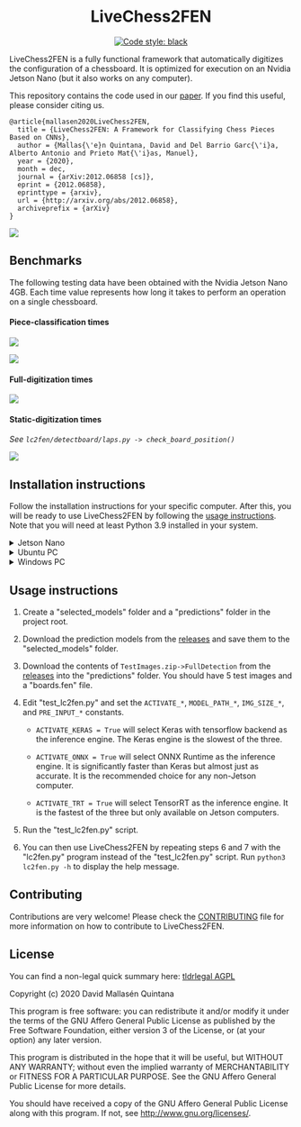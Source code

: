 <h1 align="center">LiveChess2FEN</h1>

<p align="center">
<a href="https://github.com/psf/black">
<img alt="Code style: black" 
src="https://img.shields.io/badge/code%20style-black-000000.svg">
</a>
</p>

LiveChess2FEN is a fully functional framework that automatically digitizes the
configuration of a chessboard. It is optimized for execution on an Nvidia
Jetson Nano (but it also works on any computer).

This repository contains the code used in our
[paper](https://arxiv.org/abs/2012.06858). If you find this useful, please
consider citing us.

~~~
@article{mallasen2020LiveChess2FEN,
  title = {LiveChess2FEN: A Framework for Classifying Chess Pieces Based on CNNs},
  author = {Mallas{\'e}n Quintana, David and Del Barrio Garc{\'i}a, Alberto Antonio and Prieto Mat{\'i}as, Manuel},
  year = {2020},
  month = dec,
  journal = {arXiv:2012.06858 [cs]},
  eprint = {2012.06858},
  eprinttype = {arxiv},
  url = {http://arxiv.org/abs/2012.06858},
  archiveprefix = {arXiv}
}
~~~

![](docs/complete_method.png)

## Benchmarks

The following testing data have been obtained with the Nvidia Jetson
Nano 4GB. Each time value represents how long it takes to perform an
operation on a single chessboard.

#### Piece-classification times

![](docs/runtime_vs_accuracy_wfront.png)

![](docs/piece_classification_times.png)

#### Full-digitization times

![](docs/full_digitization_times_summary.png)

#### Static-digitization times

_See `lc2fen/detectboard/laps.py -> check_board_position()`_

![](docs/static_digitization_times_summary.png)

## Installation instructions

Follow the installation instructions for your specific computer.
After this, you will be ready to use LiveChess2FEN by following 
the [usage instructions](#usage-instructions). Note that you will
need at least Python 3.9 installed in your system.

<details><summary>Jetson Nano</summary><p>

Instructions for JetPack 4.6 are presented below. If you run into any problems,
see the [Troubleshooting](#troubleshooting) section. You can find a list of the python packages required in the `requirements.txt` file.

1. Install [tensorflow for Jetson Nano](https://forums.developer.nvidia.com/t/official-tensorflow-for-jetson-nano/71770):

    ~~~
    sudo apt-get update
    sudo apt-get install -y python3-pip pkg-config
    sudo apt-get install -y libhdf5-serial-dev hdf5-tools libhdf5-dev zlib1g-dev zip libjpeg8-dev liblapack-dev libblas-dev gfortran
    sudo ln -s /usr/include/locale.h /usr/include/xlocale.h
    sudo pip3 install --verbose 'protobuf<4' 'Cython<3'
    sudo wget --no-check-certificate https://developer.download.nvidia.com/compute/redist/jp/v461/tensorflow/tensorflow-2.7.0+nv22.1-cp36-cp36m-linux_aarch64.whl
    sudo pip3 install --verbose tensorflow-2.7.0+nv22.1-cp36-cp36m-linux_aarch64.whl
    ~~~
        
2. Install ONNX Runtime

    Download the .whl file from [here](https://nvidia.box.com/s/bfs688apyvor4eo8sf3y1oqtnarwafww) and run

    ~~~
    sudo pip3 install onnxruntime_gpu-1.8.0-cp36-cp36m-linux_aarch64.whl
    ~~~

3. Install OpenCV 4.5 with CUDA enabled. To do so, download and execute
[this script](https://github.com/AastaNV/JEP/blob/b5209e3edfad0f3f6b33e0cbc7e15ca3a49701cf/script/install_opencv4.5.0_Jetson.sh). Warning: this process will take some time and
you may need to increase the swap space with `jtop`.

4. If you plan on [converting ONNX models to TensorRT](https://docs.nvidia.com/deeplearning/tensorrt/quick-start-guide/index.html#convert-onnx-engine), add the following lines
to the `.bashrc` file to access `trtexec`:

    ~~~
    export PATH=$PATH:/usr/src/tensorrt/bin
    ~~~

    Then, you can run `trtexec --onnx=model.onnx --saveEngine=model.trt` to convert an ONNX model to a TensorRT engine.

5. Install the rest of the required packages:

    ~~~
    sudo pip3 install -r requirements.txt
    ~~~


### Utilities

- You can also install [jtop](https://github.com/rbonghi/jetson_stats) to
monitor the usage of the Jetson Nano. To install, run

    ~~~
    sudo pip3 install -U jetson-stats
    ~~~

    and reboot the Jetson Nano. You can execute it by running `jtop`.

### Troubleshooting

- To upgrade CMake, download
[CMake 3.14.7](https://cmake.org/files/v3.14/cmake-3.14.7.tar.gz) and run
    
    ~~~
    tar -zxvf cmake-3.14.7.tar.gz
    cd cmake-3.14.7
    sudo apt-get install libcurl4-openssl-dev
    sudo ./bootstrap
    sudo make
    sudo make install
    cmake --version
    ~~~

- To install [protobuf](https://github.com/protocolbuffers/protobuf/blob/master/src/README.md) download [protobuf 3.17.3](https://github.com/protocolbuffers/protobuf/releases/download/v3.17.3/protobuf-cpp-3.17.3.tar.gz) and run
    ~~~
    tar -zxvf protobuf-cpp-3.17.3.tar.gz
    cd protobuf-3.17.3
    ./configure
    make
    sudo make install
    sudo ldconfig
    ~~~

- If you get the error `ImportError: /usr/lib/aarch64-linux-gnu/libgomp.so.1: cannot allocate memory in static TLS block`, run

    ~~~
    export LD_PRELOAD=/usr/lib/aarch64-linux-gnu/libgomp.so.1
    ~~~

    In order to permanently fix the error, add that line to the end of your
    `~/.bashrc` file.

- If you get the error `Illegal instruction (core dumped)`, run

    ~~~
    export OPENBLAS_CORETYPE=ARMV8
    ~~~

    In order to permanently fix the error, add that line to the end of your
    `~/.bashrc` file.

- If you get the
error `error: command 'aarch64-linux-gnu-gcc' failed with exit status 1`, run

    ~~~
    sudo apt-get install python3-dev
    ~~~

- If you cannot install `pycuda` because it doesn't find `cuda.h`, run

    ~~~
    export CPATH=$CPATH:/usr/local/cuda-10.2/targets/aarch64-linux/include
    export LIBRARY_PATH=$LIBRARY_PATH:/usr/local/cuda-10.2/targets/aarch64-linux/lib
    ~~~

    In order to permanently fix the error, add those lines to the end of your
    `~/.bashrc` file.

- In any case, if you find that there is a library missing, you can try to install
it using pip or google how to install it on the Jetson Nano.

</p></details>

<details><summary>Ubuntu PC</summary><p>

Installation instructions for Ubuntu (22.04) are presented below. Other Linux distributions should be similar.

1. First clone the repository and `cd` into it:
    ~~~
    git clone https://github.com/davidmallasen/LiveChess2FEN.git
    cd LiveChess2FEN
    ~~~

2. Create a python virtual environment, activate it and upgrade pip:
    ~~~
    python -m venv venv
    source venv/bin/activate
    pip install --upgrade pip
    ~~~
    You will have to activate the virtual environment every time you want to use LiveChess2FEN.

3. Install the required python packages:
    ~~~
    pip install -r requirements_pc.txt
    ~~~
    This should include the following packages:
    - NumPy
    - OpenCV4
    - Matplotlib
    - Scikit-learn
    - Pillow
    - Pyclipper
    - Tqdm
    
    Also, depending on the inference engine you want to use, install the following dependencies:
    - Keras with tensorflow backend.
    - ONNX Runtime.
    - (Optional) TensorRT and PyCUDA.

</p></details>

<details><summary>Windows PC</summary><p>

Installation instructions for a Windows computer are presented below. 

1. First, install Python 3.10 from Microsoft Store. It is important NOT to
install Python 3.11 instead as
it would create dependency (`numpy`) issues when we later install `onnxruntime` and `tensorflow==2.12.0`.

2. Then make sure your pip is up to date by running the following command in
Windows PowerShell:

    `pip install --upgrade pip`

3. If you see any warning about some directory not on PATH, follow [this](https://stackoverflow.com/questions/49966547/pip-10-0-1-warning-consider-adding-this-directory-to-path-or/51165784#51165784)
and restart the computer to resolve it.

4. In order to successfully install `tensorflow`, you need to first [enable
long paths](https://learn.microsoft.com/en-us/windows/win32/fileio/maximum-file-path-limitation?tabs=powershell#enable-long-paths-in-windows-10-version-1607-and-later). To do
so, open another PowerShell as administrator and run the following command:

    `New-ItemProperty -Path "HKLM:\SYSTEM\CurrentControlSet\Control\FileSystem" -Name "LongPathsEnabled" -Value 1 -PropertyType DWORD -Force`

5. Now you can install all the relevant packages by running the following
commands in Windows PowerShell:

    ```
    pip install numpy
    pip install opencv-python
    pip install chess
    pip install tensorflow==2.12.0
    pip install onnxruntime
    pip install matplotlib
    pip install pyclipper
    pip install scikit-learn
    pip install tqdm
    pip install pandas
    pip install onnx
    pip install tf2onnx
    pip install pytest
    ```

    Note: the above commands would install all the latest-possible versions of
    the required packages (it was found that there might not be any
    restrictions on the versions of non`tensorflow` packages). Alternatively, you could use the
    "requirements_pc.txt" file (`pip install -r requirements_pc.txt`) to
    install the specific versions that have been
    tested to be 100% working.

6. Finally, in order to successfully import `tensorflow`, you also need to
install a Microsoft Visual C++ Redistributable package from
[here](https://learn.microsoft.com/en-us/cpp/windows/latest-supported-vc-redist?view=msvc-170).
If you are using Windows 11 ([Windows 11 only has the 64-bit version](https://www.intowindows.com/where-can-i-download-windows-11-32-bit-iso/)), you can simply download and install
[this](https://aka.ms/vs/17/release/vc_redist.x64.exe).

</p></details>

## Usage instructions

1. Create a "selected_models" folder and a "predictions" folder in the project
root.

2. Download the prediction models from the 
 [releases](https://github.com/davidmallasen/LiveChess2FEN/releases)
 and save them to the "selected_models" folder.
 
3. Download the contents of `TestImages.zip->FullDetection` from the
[releases](https://github.com/davidmallasen/LiveChess2FEN/releases) into the
"predictions" folder. You should have 5 test images and a "boards.fen" file.

4. Edit "test_lc2fen.py" and set the `ACTIVATE_*`, `MODEL_PATH_*`,
 `IMG_SIZE_*`, and `PRE_INPUT_*` constants.

   - `ACTIVATE_KERAS = True` will select Keras with tensorflow backend as the
   inference engine. The Keras engine is the slowest of the three.

   - `ACTIVATE_ONNX = True` will select ONNX Runtime as the inference engine.
   It is significantly faster than Keras but almost just as accurate. It is the
   recommended choice for any non-Jetson computer.
   
   - `ACTIVATE_TRT = True` will select TensorRT as the inference engine. It is
   the fastest of the three but only available on Jetson computers.

5. Run the "test_lc2fen.py" script.

6. You can then use LiveChess2FEN by repeating steps 6 and 7 with the
"lc2fen.py" program instead of the "test_lc2fen.py" script. Run
`python3 lc2fen.py -h` to display the help message.

## Contributing

Contributions are very welcome! Please check the 
[CONTRIBUTING](CONTRIBUTING.md) file for more information on how to
 contribute to LiveChess2FEN.

## License

You can find a non-legal quick summary here: [tldrlegal AGPL](https://tldrlegal.com/license/gnu-affero-general-public-license-v3-(agpl-3.0))

Copyright (c) 2020 David Mallasén Quintana

This program is free software: you can redistribute it and/or modify it
under the terms of the GNU Affero General Public License as published by
the Free Software Foundation, either version 3 of the License, or
(at your option) any later version.

This program is distributed in the hope that it will be useful,
but WITHOUT ANY WARRANTY; without even the implied warranty of
MERCHANTABILITY or FITNESS FOR A PARTICULAR PURPOSE.  See the
GNU Affero General Public License for more details.

You should have received a copy of the GNU Affero General Public License
along with this program.  If not, see <http://www.gnu.org/licenses/>.
